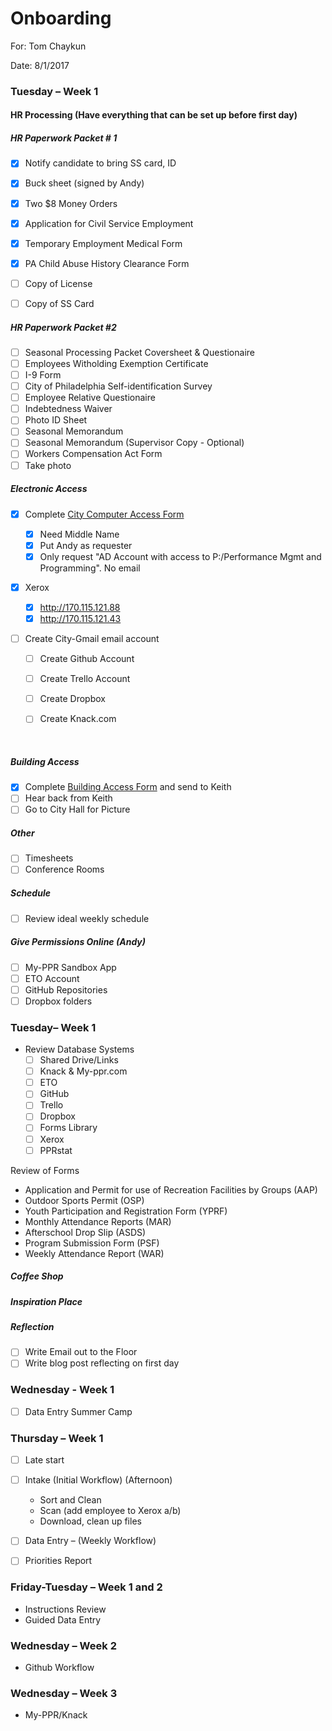 # Onboarding

For: Tom Chaykun

Date: 8/1/2017

### Tuesday – Week 1
#### HR Processing (Have everything that can be set up before first day)

##### HR Paperwork Packet # 1

- [x] Notify candidate to bring SS card, ID
- [x] Buck sheet (signed by Andy)
- [x] Two $8 Money Orders
- [x] Application for Civil Service Employment
- [x] Temporary Employment Medical Form
- [x] PA Child Abuse History Clearance Form
- [ ] Copy of License
- [ ] Copy of SS Card


##### HR Paperwork Packet #2

- [ ] Seasonal Processing Packet Coversheet & Questionaire
- [ ] Employees Witholding Exemption Certificate
- [ ] I-9 Form
- [ ] City of Philadelphia Self-identification Survey
- [ ] Employee Relative Questionaire
- [ ] Indebtedness Waiver
- [ ] Photo ID Sheet
- [ ] Seasonal Memorandum
- [ ] Seasonal Memorandum (Supervisor Copy - Optional)
- [ ] Workers Compensation Act Form
- [ ] Take photo

##### Electronic Access

- [x] Complete [City Computer Access Form](https://events.membersolutions.com/event_register.asp?content_id=37735)

    - [x] Need Middle Name
    - [x] Put Andy as requester
    - [x] Only request "AD Account with access to P:/Performance Mgmt and Programming". No email

- [x] Xerox

    - [x] http://170.115.121.88
    - [x] http://170.115.121.43

- [ ] Create City-Gmail email account

    - [ ] Create Github Account

    - [ ] Create Trello Account

    - [ ] Create Dropbox

    - [ ] Create Knack.com

        ​

##### Building Access

- [x] Complete [Building Access Form](https://github.com/andrewviren/PPRforms/blob/master/Forms/US_Facilities_Triplex_Access_Card_Application.pdf) and send to Keith
- [ ] Hear back from Keith
- [ ] Go to City Hall for Picture

##### Other 

- [ ] Timesheets
- [ ] Conference Rooms
##### Schedule

- [ ] Review ideal weekly schedule

##### Give Permissions Online (Andy)

- [ ] My-PPR Sandbox App
- [ ] ETO Account
- [ ] GitHub Repositories
- [ ] Dropbox folders

### Tuesday– Week 1
- Review Database Systems
    - [ ] Shared Drive/Links
    - [ ] Knack & My-ppr.com
    - [ ] ETO
    - [ ] GitHub
    - [ ] Trello
    - [ ] Dropbox
    - [ ] Forms Library
    - [ ] Xerox
    - [ ] PPRstat

Review of Forms

- Application and Permit for use of Recreation Facilities by Groups (AAP)
- Outdoor Sports Permit (OSP)
- Youth Participation and Registration Form (YPRF)
- Monthly Attendance Reports (MAR)
- Afterschool Drop Slip (ASDS)
- Program Submission Form (PSF)
- Weekly Attendance Report (WAR)



##### Coffee Shop

##### Inspiration Place

##### Reflection

- [ ] Write Email out to the Floor
- [ ] Write blog post reflecting on first day

### Wednesday - Week 1

- [ ] Data Entry Summer Camp

### Thursday – Week 1

- [ ] Late start

- [ ] Intake (Initial Workflow) (Afternoon)
    - Sort and Clean
    - Scan (add employee to Xerox a/b)
    - Download, clean up files
- [ ] Data Entry – (Weekly Workflow)
- [ ] Priorities Report
### Friday-Tuesday – Week 1 and 2
- Instructions Review
- Guided Data Entry
### Wednesday – Week 2
- Github Workflow
### Wednesday – Week 3
- My-PPR/Knack
